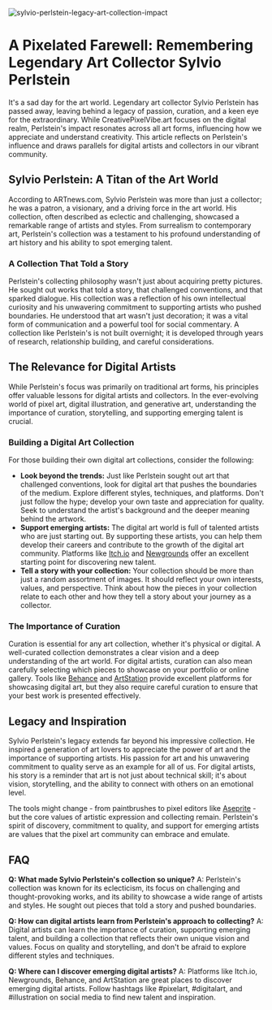 ![sylvio-perlstein-legacy-art-collection-impact](https://images.pexels.com/photos/2261165/pexels-photo-2261165.jpeg?auto=compress&cs=tinysrgb&fit=crop&h=627&w=1200)

# A Pixelated Farewell: Remembering Legendary Art Collector Sylvio Perlstein

It's a sad day for the art world. Legendary art collector Sylvio Perlstein has passed away, leaving behind a legacy of passion, curation, and a keen eye for the extraordinary. While CreativePixelVibe.art focuses on the digital realm, Perlstein's impact resonates across all art forms, influencing how we appreciate and understand creativity. This article reflects on Perlstein's influence and draws parallels for digital artists and collectors in our vibrant community.

## Sylvio Perlstein: A Titan of the Art World

According to ARTnews.com, Sylvio Perlstein was more than just a collector; he was a patron, a visionary, and a driving force in the art world. His collection, often described as eclectic and challenging, showcased a remarkable range of artists and styles. From surrealism to contemporary art, Perlstein's collection was a testament to his profound understanding of art history and his ability to spot emerging talent.

### A Collection That Told a Story

Perlstein's collecting philosophy wasn't just about acquiring pretty pictures. He sought out works that told a story, that challenged conventions, and that sparked dialogue. His collection was a reflection of his own intellectual curiosity and his unwavering commitment to supporting artists who pushed boundaries. He understood that art wasn't just decoration; it was a vital form of communication and a powerful tool for social commentary. A collection like Perlstein's is not built overnight; it is developed through years of research, relationship building, and careful considerations.

## The Relevance for Digital Artists

While Perlstein's focus was primarily on traditional art forms, his principles offer valuable lessons for digital artists and collectors. In the ever-evolving world of pixel art, digital illustration, and generative art, understanding the importance of curation, storytelling, and supporting emerging talent is crucial.

### Building a Digital Art Collection

For those building their own digital art collections, consider the following:

*   **Look beyond the trends:** Just like Perlstein sought out art that challenged conventions, look for digital art that pushes the boundaries of the medium. Explore different styles, techniques, and platforms. Don't just follow the hype; develop your own taste and appreciation for quality. Seek to understand the artist's background and the deeper meaning behind the artwork.
*   **Support emerging artists:** The digital art world is full of talented artists who are just starting out. By supporting these artists, you can help them develop their careers and contribute to the growth of the digital art community. Platforms like [Itch.io](https://itch.io/) and [Newgrounds](https://www.newgrounds.com/) offer an excellent starting point for discovering new talent.
*   **Tell a story with your collection:** Your collection should be more than just a random assortment of images. It should reflect your own interests, values, and perspective. Think about how the pieces in your collection relate to each other and how they tell a story about your journey as a collector.

### The Importance of Curation

Curation is essential for any art collection, whether it's physical or digital. A well-curated collection demonstrates a clear vision and a deep understanding of the art world. For digital artists, curation can also mean carefully selecting which pieces to showcase on your portfolio or online gallery. Tools like [Behance](https://www.behance.net/) and [ArtStation](https://www.artstation.com/) provide excellent platforms for showcasing digital art, but they also require careful curation to ensure that your best work is presented effectively.

## Legacy and Inspiration

Sylvio Perlstein's legacy extends far beyond his impressive collection. He inspired a generation of art lovers to appreciate the power of art and the importance of supporting artists. His passion for art and his unwavering commitment to quality serve as an example for all of us. For digital artists, his story is a reminder that art is not just about technical skill; it's about vision, storytelling, and the ability to connect with others on an emotional level.

The tools might change - from paintbrushes to pixel editors like [Aseprite](https://www.aseprite.org/) - but the core values of artistic expression and collecting remain. Perlstein's spirit of discovery, commitment to quality, and support for emerging artists are values that the pixel art community can embrace and emulate.

## FAQ

**Q: What made Sylvio Perlstein's collection so unique?**
A: Perlstein's collection was known for its eclecticism, its focus on challenging and thought-provoking works, and its ability to showcase a wide range of artists and styles. He sought out pieces that told a story and pushed boundaries.

**Q: How can digital artists learn from Perlstein's approach to collecting?**
A: Digital artists can learn the importance of curation, supporting emerging talent, and building a collection that reflects their own unique vision and values. Focus on quality and storytelling, and don't be afraid to explore different styles and techniques.

**Q: Where can I discover emerging digital artists?**
A: Platforms like Itch.io, Newgrounds, Behance, and ArtStation are great places to discover emerging digital artists. Follow hashtags like #pixelart, #digitalart, and #illustration on social media to find new talent and inspiration.
